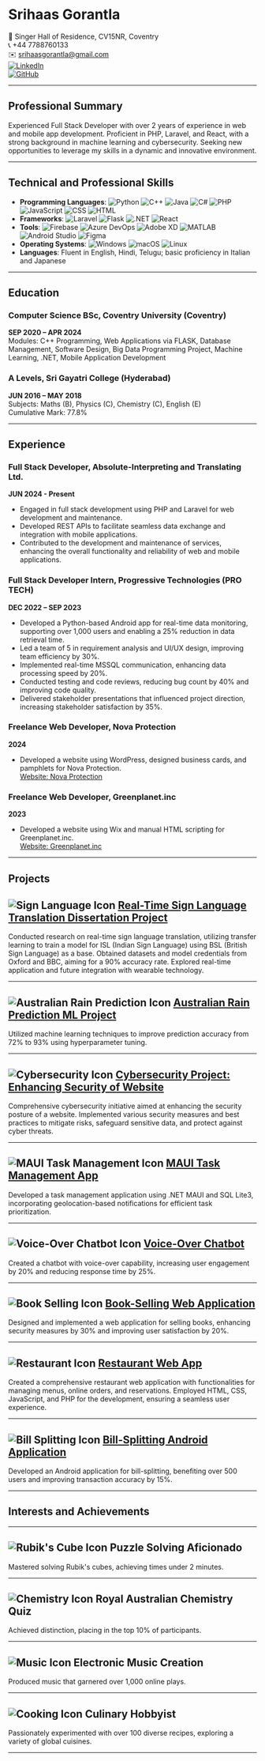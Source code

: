 # Srihaas Gorantla

📍 Singer Hall of Residence, CV15NR, Coventry  
📞 +44 7788760133  
✉️ [srihaasgorantla@gmail.com](mailto:srihaasgorantla@gmail.com)  
[![LinkedIn](https://img.shields.io/badge/LinkedIn-blue?style=flat&logo=linkedin)](https://www.linkedin.com/in/srihaas)  
[![GitHub](https://img.shields.io/badge/GitHub-black?style=flat&logo=github)](https://github.com/Srihaas007)

---

## Professional Summary

Experienced Full Stack Developer with over 2 years of experience in web and mobile app development. Proficient in PHP, Laravel, and React, with a strong background in machine learning and cybersecurity. Seeking new opportunities to leverage my skills in a dynamic and innovative environment.

---

## Technical and Professional Skills

- **Programming Languages**: ![Python](https://img.shields.io/badge/-Python-3776AB?style=flat&logo=python) ![C++](https://img.shields.io/badge/-C++-00599C?style=flat&logo=cplusplus) ![Java](https://img.shields.io/badge/-Java-007396?style=flat&logo=java) ![C#](https://img.shields.io/badge/-C%23-239120?style=flat&logo=csharp) ![PHP](https://img.shields.io/badge/-PHP-777BB4?style=flat&logo=php) ![JavaScript](https://img.shields.io/badge/-JavaScript-F7DF1E?style=flat&logo=javascript) ![CSS](https://img.shields.io/badge/-CSS-1572B6?style=flat&logo=css3) ![HTML](https://img.shields.io/badge/-HTML-E34F26?style=flat&logo=html5)
- **Frameworks**: ![Laravel](https://img.shields.io/badge/-Laravel-FF2D20?style=flat&logo=laravel) ![Flask](https://img.shields.io/badge/-Flask-000000?style=flat&logo=flask) ![.NET](https://img.shields.io/badge/-.NET-512BD4?style=flat&logo=dotnet) ![React](https://img.shields.io/badge/-React-61DAFB?style=flat&logo=react)
- **Tools**: ![Firebase](https://img.shields.io/badge/-Firebase-FFCA28?style=flat&logo=firebase) ![Azure DevOps](https://img.shields.io/badge/-Azure%20DevOps-0078D7?style=flat&logo=azuredevops) ![Adobe XD](https://img.shields.io/badge/-Adobe%20XD-FF61F6?style=flat&logo=adobexd) ![MATLAB](https://img.shields.io/badge/-MATLAB-0076A8?style=flat&logo=mathworks) ![Android Studio](https://img.shields.io/badge/-Android%20Studio-3DDC84?style=flat&logo=androidstudio) ![Figma](https://img.shields.io/badge/-Figma-F24E1E?style=flat&logo=figma)
- **Operating Systems**: ![Windows](https://img.shields.io/badge/-Windows-0078D6?style=flat&logo=windows) ![macOS](https://img.shields.io/badge/-macOS-000000?style=flat&logo=apple) ![Linux](https://img.shields.io/badge/-Linux-FCC624?style=flat&logo=linux)
- **Languages**: Fluent in English, Hindi, Telugu; basic proficiency in Italian and Japanese

---

## Education

### Computer Science BSc, Coventry University (Coventry)
**SEP 2020 – APR 2024**  
Modules: C++ Programming, Web Applications via FLASK, Database Management, Software Design, Big Data Programming Project, Machine Learning, .NET, Mobile Application Development

### A Levels, Sri Gayatri College (Hyderabad)
**JUN 2016 – MAY 2018**  
Subjects: Maths (B), Physics (C), Chemistry (C), English (E)  
Cumulative Mark: 77.8%

---

## Experience

### Full Stack Developer, Absolute-Interpreting and Translating Ltd.
**JUN 2024 - Present**
- Engaged in full stack development using PHP and Laravel for web development and maintenance.
- Developed REST APIs to facilitate seamless data exchange and integration with mobile applications.
- Contributed to the development and maintenance of services, enhancing the overall functionality and reliability of web and mobile applications.

### Full Stack Developer Intern, Progressive Technologies (PRO TECH)
**DEC 2022 – SEP 2023**
- Developed a Python-based Android app for real-time data monitoring, supporting over 1,000 users and enabling a 25% reduction in data retrieval time.
- Led a team of 5 in requirement analysis and UI/UX design, improving team efficiency by 30%.
- Implemented real-time MSSQL communication, enhancing data processing speed by 20%.
- Conducted testing and code reviews, reducing bug count by 40% and improving code quality.
- Delivered stakeholder presentations that influenced project direction, increasing stakeholder satisfaction by 35%.

### Freelance Web Developer, Nova Protection
**2024**
- Developed a website using WordPress, designed business cards, and pamphlets for Nova Protection.  
  [Website: Nova Protection](https://www.novaprotection.co.uk/)

### Freelance Web Developer, Greenplanet.inc
**2023**
- Developed a website using Wix and manual HTML scripting for Greenplanet.inc.  
  [Website: Greenplanet.inc](https://www.greenplanetgroup.in/)

---

## Projects

## ![Sign Language Icon](https://img.icons8.com/?size=100&id=EYPGefvaMGEC&format=png&color=000000) [Real-Time Sign Language Translation Dissertation Project](https://github.com/Srihaas007/BSL-ISL-Transfer-learning)
Conducted research on real-time sign language translation, utilizing transfer learning to train a model for ISL (Indian Sign Language) using BSL (British Sign Language) as a base. Obtained datasets and model credentials from Oxford and BBC, aiming for a 90% accuracy rate. Explored real-time application and future integration with wearable technology.

---

## ![Australian Rain Prediction Icon](https://img.icons8.com/color/48/000000/rain.png) [Australian Rain Prediction ML Project](https://github.com/Srihaas007/Australian-Rain-Prediction)
Utilized machine learning techniques to improve prediction accuracy from 72% to 93% using hyperparameter tuning.

---

## ![Cybersecurity Icon](https://img.icons8.com/dusk/64/000000/security.png) [Cybersecurity Project: Enhancing Security of Website](https://github.com/Srihaas007/Cybersecurity-Project)
Comprehensive cybersecurity initiative aimed at enhancing the security posture of a website. Implemented various security measures and best practices to mitigate risks, safeguard sensitive data, and protect against cyber threats.

---

## ![MAUI Task Management Icon](https://img.icons8.com/color/48/000000/task.png) [MAUI Task Management App](https://github.com/Srihaas007/MAUI-Task-Management-App)
Developed a task management application using .NET MAUI and SQL Lite3, incorporating geolocation-based notifications for efficient task prioritization.

---

## ![Voice-Over Chatbot Icon](https://img.icons8.com/color/48/000000/bot.png) [Voice-Over Chatbot](https://github.com/Srihaas007/Voice-Over-Chatbot)
Created a chatbot with voice-over capability, increasing user engagement by 20% and reducing response time by 25%.

---

## ![Book Selling Icon](https://img.icons8.com/color/48/000000/book.png) [Book-Selling Web Application](https://github.com/Srihaas007/Book-Selling-Web-App)
Designed and implemented a web application for selling books, enhancing security measures by 30% and improving user satisfaction by 20%.

---

## ![Restaurant Icon](https://img.icons8.com/dusk/64/000000/restaurant.png) [Restaurant Web App](https://github.com/Srihaas007/RestaurantWebApp)
Created a comprehensive restaurant web application with functionalities for managing menus, online orders, and reservations. Employed HTML, CSS, JavaScript, and PHP for the development, ensuring a seamless user experience.

---

## ![Bill Splitting Icon](https://img.icons8.com/color/48/000000/money-transfer.png) [Bill-Splitting Android Application](https://github.com/Srihaas007/Bill-Splitting-App)
Developed an Android application for bill-splitting, benefiting over 500 users and improving transaction accuracy by 15%.

---


## Interests and Achievements

---

## ![Rubik's Cube Icon](https://img.icons8.com/?size=100&id=DLnC8WsKZpFS&format=png&color=000000) **Puzzle Solving Aficionado**
Mastered solving Rubik's cubes, achieving times under 2 minutes.

---

## ![Chemistry Icon](https://img.icons8.com/?size=100&id=WNaJOLOosfav&format=png&color=000000) **Royal Australian Chemistry Quiz**
Achieved distinction, placing in the top 10% of participants.

---


## ![Music Icon](https://img.icons8.com/color/48/000000/music.png) **Electronic Music Creation**
Produced music that garnered over 1,000 online plays.

---

## ![Cooking Icon](https://img.icons8.com/color/48/000000/chef-hat.png) **Culinary Hobbyist**
Passionately experimented with over 100 diverse recipes, exploring a variety of global cuisines.

---










